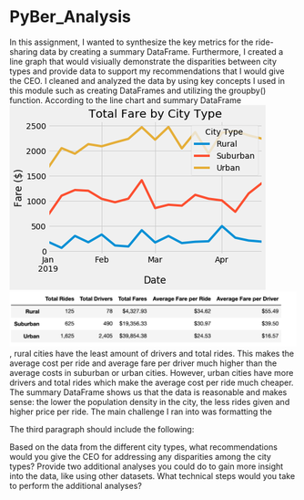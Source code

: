# PyBer_Analysis
  In this assignment, I wanted to synthesize the key metrics for the ride-sharing data by creating a summary DataFrame. Furthermore, I created a line graph that would visiually demonstrate the disparities between city types and provide data to support my recommendations that I would give the CEO. I cleaned and analyzed the data by using key concepts I used in this module such as creating DataFrames and utilizing the groupby() function. According to the line chart and summary DataFrame ![](images/total%20fare%20by%20city%20type.png) ![](images/summary_df.png), rural cities have the least amount of drivers and total rides. This makes the average cost per ride and average fare per driver much higher than the average costs in suburban or urban cities. However, urban cities have more drivers and total rides which make the average cost per ride much cheaper. The summary DataFrame shows us that the data is reasonable and makes sense: the lower the population density in the city, the less rides given and higher price per ride. 
  The main challenge I ran into was formatting the 


The third paragraph should include the following:

Based on the data from the different city types, what recommendations would you give the CEO for addressing any disparities among the city types?
Provide two additional analyses you could do to gain more insight into the data, like using other datasets.
What technical steps would you take to perform the additional analyses?
